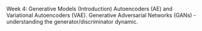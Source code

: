 Week 4: Generative Models (Introduction)
       Autoencoders (AE) and Variational Autoencoders (VAE).
       Generative Adversarial Networks (GANs) - understanding the generator/discriminator dynamic.